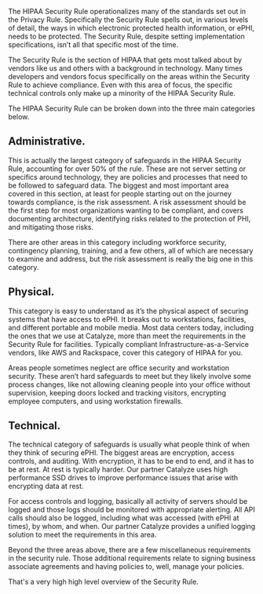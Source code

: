 The HIPAA Security Rule operationalizes many of the standards set out in the Privacy Rule. Specifically the Security Rule spells out, in various levels of detail, the ways in which electronic protected health information, or ePHI, needs to be protected. The Security Rule, despite setting implementation specifications, isn’t all that specific most of the time.

The Security Rule is the section of HIPAA that gets most talked about by vendors like us and others with a background in technology. Many times developers and vendors focus specifically on the areas within the Security Rule to achieve compliance. Even with this area of focus, the specific technical controls only make up a minority of the HIPAA Security Rule.

The HIPAA Security Rule can be broken down into the three main categories below.

## Administrative.

This is actually the largest category of safeguards in the HIPAA Security Rule, accounting for over 50% of the rule. These are not server setting or specifics around technology, they are policies and processes that need to be followed to safeguard data. The biggest and most important area covered in this section, at least for people starting out on the journey towards compliance, is the risk assessment. A risk assessment should be the first step for most organizations wanting to be compliant, and covers documenting architecture, identifying risks related to the protection of PHI, and mitigating those risks.

There are other areas in this category including workforce security, contingency planning, training, and a few others, all of which are necessary to examine and address, but the risk assessment is really the big one in this category.

## Physical.

This category is easy to understand as it’s the physical aspect of securing systems that have access to ePHI. It breaks out to workstations, facilities, and different portable and mobile media. Most data centers today, including the ones that we use at Catalyze, more than meet the requirements in the Security Rule for facilities. Typically compliant Infrastructure-as-a-Service vendors, like AWS and Rackspace, cover this category of HIPAA for you.

Areas people sometimes neglect are office security and workstation security. These aren’t hard safeguards to meet but they likely involve some process changes, like not allowing cleaning people into your office without supervision, keeping doors locked and tracking visitors, encrypting employee computers, and using workstation firewalls. 

## Technical.

The technical category of safeguards is usually what people think of when they think of securing ePHI. The biggest areas are encryption, access controls, and auditing. With encryption, it has to be end to end, and it has to be at rest. At rest is typically harder. Our partner Catalyze uses high performance SSD drives to improve performance issues that arise with encrypting data at rest.

For access controls and logging, basically all activity of servers should be logged and those logs should be monitored with appropriate alerting. All API calls should also be logged, including what was accessed (with ePHI at times), by whom, and when. Our partner Catalyze provides a unified logging solution to meet the requirements in this area.

Beyond the three areas above, there are a few miscellaneous requirements in the security rule. Those additional requirements relate to signing business associate agreements and having policies to, well, manage your policies.

That's a very high high level overview of the Security Rule.

